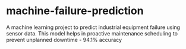 # machine-failure-prediction
A machine learning project to predict industrial equipment failure using sensor data. This model helps in proactive maintenance scheduling to prevent unplanned downtime - 94.1% accuracy
